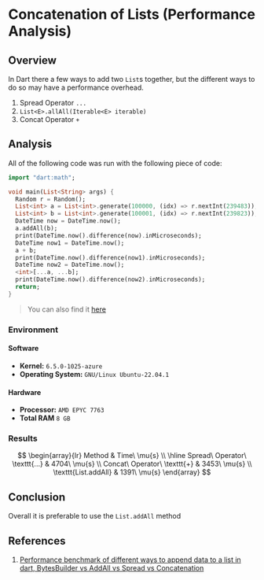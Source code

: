 # Concatenation of Lists (Performance Analysis)

## Overview

In Dart there a few ways to add two `List`s together, but the different ways to do so may have a performance overhead.

1. Spread Operator `...`
2. `List<E>.allAll(Iterable<E> iterable)`
3. Concat Operator `+`

## Analysis

All of the following code was run with the following piece of code:

```dart
import "dart:math";

void main(List<String> args) {
  Random r = Random();
  List<int> a = List<int>.generate(100000, (idx) => r.nextInt(239483));
  List<int> b = List<int>.generate(100001, (idx) => r.nextInt(239823));
  DateTime now = DateTime.now();
  a.addAll(b);
  print(DateTime.now().difference(now).inMicroseconds);
  DateTime now1 = DateTime.now();
  a + b;
  print(DateTime.now().difference(now1).inMicroseconds);
  DateTime now2 = DateTime.now();
  <int>[...a, ...b];
  print(DateTime.now().difference(now2).inMicroseconds);
  return;
}
```

> You can also find it [here](./src/concat_list/concat_list.dart)

### Environment

#### Software

- **Kernel:** `6.5.0-1025-azure`
- **Operating System:** `GNU/Linux Ubuntu-22.04.1`

#### Hardware

- **Processor:** `AMD EPYC 7763`
- **Total RAM** `8 GB`

### Results

$$
\begin{array}{lr}
Method & Time\ \mu{s} \\ \hline
Spread\ Operator\ \texttt{...} & 4704\ \mu{s} \\
Concat\ Operator\ \texttt{+} & 3453\ \mu{s} \\
\texttt{List.addAll} & 1391\ \mu{s}
\end{array}
$$

## Conclusion

Overall it is preferable to use the `List.addAll` method

## References

1. [Performance benchmark of different ways to append data to a list in dart, BytesBuilder vs AddAll vs Spread vs Concatenation](https://gist.github.com/PlugFox/9849994d1f229967ef5dc408cb6b7647)
